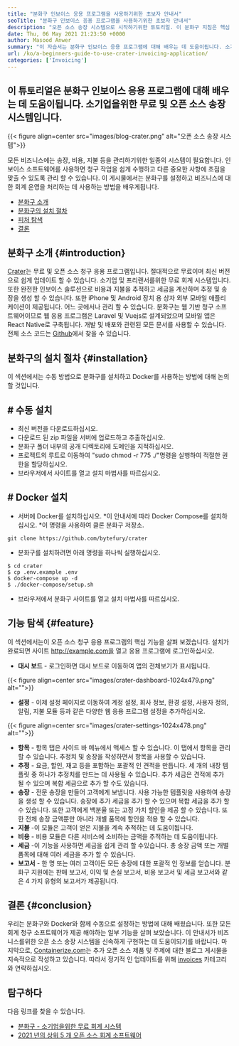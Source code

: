 ```yaml
---
title: "분화구 인보이스 응용 프로그램을 사용하기위한 초보자 안내서" 
seoTitle: "분화구 인보이스 응용 프로그램을 사용하기위한 초보자 안내서" 
description: "오픈 소스 송장 시스템으로 시작하기위한 튜토리얼. 이 분화구 지침은 핵심 개념과 기능에 익숙해지는 데 도움이됩니다." 
date: Thu, 06 May 2021 21:23:50 +0000
author: Masood Anwer
summary: "이 자습서는 분화구 인보이스 응용 프로그램에 대해 배우는 데 도움이됩니다. 소기업을위한 무료 및 오픈 소스 송장 시스템입니다." 
url: /ko/a-beginners-guide-to-use-crater-invoicing-application/
categories: ['Invoicing']
---
```


## 이 튜토리얼은 분화구 인보이스 응용 프로그램에 대해 배우는 데 도움이됩니다. 소기업을위한 무료 및 오픈 소스 송장 시스템입니다.

{{< figure align=center src="images/blog-crater.png" alt="오픈 소스 송장 시스템">}}

모든 비즈니스에는 송장, 비용, 지불 등을 관리하기위한 일종의 시스템이 필요합니다. 인보이스 소프트웨어를 사용하면 청구 작업을 쉽게 수행하고 다른 중요한 사항에 초점을 맞출 수 있도록 관리 할 수 ​​있습니다. 이 게시물에서는 분화구를 설정하고 비즈니스에 대한 회계 운영을 처리하는 데 사용하는 방법을 배우게됩니다.
  * [분화구 소개][1]
  * [분화구의 설치 절차][2]
  * [피처 탐색][3]
  * [결론][4]

## 분화구 소개   {#introduction}
[Crater][5]는 무료 및 오픈 소스 청구 응용 프로그램입니다. 절대적으로 무료이며 최신 버전으로 쉽게 업데이트 할 수 있습니다. 소기업 및 프리랜서를위한 무료 회계 시스템입니다. 또한 완전한 인보이스 솔루션으로 비용과 지불을 추적하고 세금을 계산하며 추정 및 송장을 생성 할 수 있습니다. 또한 iPhone 및 Android 장치 용 상자 외부 모바일 애플리케이션이 제공됩니다. 어느 곳에서나 관리 할 수 ​​있습니다. 분화구는 웹 기반 청구 소프트웨어이므로 웹 응용 프로그램은 Laravel 및 Vuejs로 설계되었으며 모바일 앱은 React Native로 구축됩니다. 개발 및 배포와 관련된 모든 문서를 사용할 수 있습니다. 전체 소스 코드는 [Github][6]에서 찾을 수 있습니다.

## 분화구의 설치 절차   {#installation}
이 섹션에서는 수동 방법으로 분화구를 설치하고 Docker를 사용하는 방법에 대해 논의 할 것입니다.

## # 수동 설치
  * 최신 버전을 다운로드하십시오.
  * 다운로드 된 zip 파일을 서버에 업로드하고 추출하십시오.
  * 분화구 폴더 내부의 공개 디렉토리에 도메인을 지적하십시오.
  * 프로젝트의 루트로 이동하여 "sudo chmod -r 775 ./"명령을 실행하여 적절한 권한을 할당하십시오.
  * 브라우저에서 사이트를 열고 설치 마법사를 따르십시오.

## # Docker 설치
  * 서버에 Docker를 설치하십시오.
  *이 안내서에 따라 Docker Compose를 설치하십시오.
  *이 명령을 사용하여 클론 분화구 저장소.
```
git clone https://github.com/bytefury/crater
```
  * 분화구를 설치하려면 아래 명령을 하나씩 실행하십시오.
```
$ cd crater
$ cp .env.example .env
$ docker-compose up -d
$ ./docker-compose/setup.sh
```
  * 브라우저에서 분화구 사이트를 열고 설치 마법사를 따르십시오.

## 기능 탐색   {#feature}
이 섹션에서는이 오픈 소스 청구 응용 프로그램의 핵심 기능을 살펴 보겠습니다. 설치가 완료되면 사이트 http://example.com을 열고 응용 프로그램에 로그인하십시오.
  * **대시 보드**  - 로그인하면 대시 보드로 이동하여 앱의 전체보기가 표시됩니다.

{{< figure align=center src="images/crater-dashboard-1024x479.png" alt="">}}

  * **설정**  - 이제 설정 페이지로 이동하여 계정 설정, 회사 정보, 환경 설정, 사용자 정의, 알림, 지불 모듈 등과 같은 다양한 웹 응용 프로그램 설정을 추가하십시오.

{{< figure align=center src="images/crater-settings-1024x478.png" alt="">}}

  * **항목**  - 항목 탭은 사이드 바 메뉴에서 액세스 할 수 있습니다. 이 탭에서 항목을 관리 할 수 ​​있습니다. 추정치 및 송장을 작성하면서 항목을 사용할 수 있습니다.
  * **추정**  - 요금, 할인, 재고 등을 포함하는 포괄적 인 견적을 만듭니다. 세 개의 내장 템플릿 중 하나가 추정치를 만드는 데 사용될 수 있습니다. 추가 세금은 견적에 추가 될 수 있으며 복합 세금으로 추가 할 수도 있습니다.
  * **송장**  - 전문 송장을 만들어 고객에게 보냅니다. 사용 가능한 템플릿을 사용하여 송장을 생성 할 수 있습니다. 송장에 추가 세금을 추가 할 수 있으며 복합 세금을 추가 할 수 있습니다. 또한 고객에게 백분율 또는 고정 가치 할인을 제공 할 수 있습니다. 또한 전체 송장 금액뿐만 아니라 개별 품목에 할인을 적용 할 수 있습니다.
  * **지불**  -이 모듈은 고객이 얻은 지불을 계속 추적하는 데 도움이됩니다.
  * **비용**  - 비용 모듈은 다른 서비스에 소비하는 금액을 추적하는 데 도움이됩니다.
  * **세금**  -이 기능을 사용하면 세금을 쉽게 관리 할 수 ​​있습니다. 총 송장 금액 또는 개별 품목에 대해 여러 세금을 추가 할 수 있습니다.
  * **보고서**  - 한 명 또는 여러 고객이든 모든 송장에 대한 포괄적 인 정보를 얻습니다. 분화구 지원에는 판매 보고서, 이익 및 손실 보고서, 비용 보고서 및 세금 보고서와 같은 4 가지 유형의 보고서가 제공됩니다.

## 결론   {#conclusion}
우리는 분화구와 Docker와 함께 수동으로 설정하는 방법에 대해 배웠습니다. 또한 모든 회계 청구 소프트웨어가 제공 해야하는 일부 기능을 살펴 보았습니다. 이 안내서가 비즈니스를위한 오픈 소스 송장 시스템을 신속하게 구현하는 데 도움이되기를 바랍니다.
마지막으로, [Containerize.com][7]는 추가 오픈 소스 제품 및 주제에 대한 블로그 게시물을 지속적으로 작성하고 있습니다. 따라서 정기적 인 업데이트를 위해 [invoices][8] 카테고리와 연락하십시오.

## 탐구하다
다음 링크를 찾을 수 있습니다.
  * [분화구 - 소기업을위한 무료 회계 시스템][5]
  * [2021 년의 상위 5 개 오픈 소스 회계 소프트웨어][9]

  
[1]: #Introduction
[2]: #Installation
[3]: #Feature
[4]: #Conclusion
[5]: https://products.containerize.com/invoicing/crater/
[6]: https://github.com/bytefury/crater
[7]: https://containerize.com
[8]: https://blog.containerize.com/category/invoicing/
[9]: https://blog.containerize.com/invoicing/top-5-open-source-accounting-software-in-the-year-2021/

